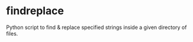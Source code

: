 # findreplace
Python script to find &amp; replace specified strings inside a given directory of files.
